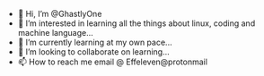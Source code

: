 - 👋 Hi, I’m @GhastlyOne
- 👀 I’m interested in learning all the things about linux, coding and machine language...
- 🌱 I’m currently learning at my own pace...
- 💞️ I’m looking to collaborate on learning...
- 📫 How to reach me email @ Effeleven@protonmail

<!---
GhastlyOne/GhastlyOne is a ✨ special ✨ repository because its `README.md` (this file) appears on your GitHub profile.
You can click the Preview link to take a look at your changes.
--->
